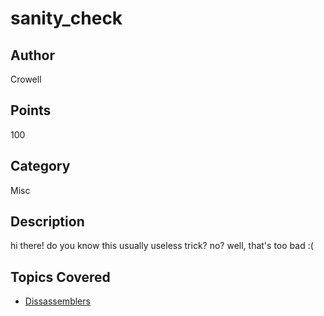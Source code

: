 # sanity_check

## Author
Crowell
## Points
100
## Category
Misc
## Description
hi there! do you know this usually useless trick? no? well, that's too bad :(
## Topics Covered

- [Dissassemblers](/reverse-engineering/what-are-disassemblers/)
